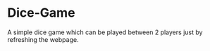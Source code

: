 # Dice-Game
A simple dice game which can be played between 2 players just by refreshing the webpage.
